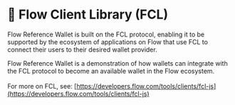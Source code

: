 # 💚 Flow Client Library (FCL)

Flow Reference Wallet is built on the FCL protocol, enabling it to be supported by the ecosystem of applications on Flow that use FCL to connect their users to their desired wallet provider.

Flow Reference Wallet is a demonstration of how wallets can integrate with the FCL protocol to become an available wallet in the Flow ecosystem.\
\
For more on FCL, see: [https://developers.flow.com/tools/clients/fcl-js](https://developers.flow.com/tools/clients/fcl-js)

